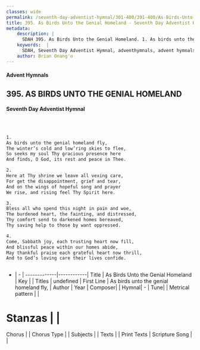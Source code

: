 ```yaml
---
classes: wide
permalink: /seventh-day-adventist-hymnal/301-400/391-400/As-Birds-Unto-the-Genial-Homeland/
title: 395. As Birds Unto the Genial Homeland - Seventh Day Adventist Hymnal
metadata:
    description: |
      SDAH 395. As Birds Unto the Genial Homeland. 1. As birds unto the genial homeland fly, The winter’s cold and low’ring skies to flee, So seeks my soul Thy gracious presence here And finds, O God, its rest and peace in Thee.
    keywords:  |
      SDAH, Seventh Day Adventist Hymnal, adventhymnals, advent hymnals, As Birds Unto the Genial Homeland, As birds unto the genial homeland fly, 
    author: Brian Onang'o
---
```


#### Advent Hymnals
## 395. AS BIRDS UNTO THE GENIAL HOMELAND
#### Seventh Day Adventist Hymnal

```txt



1.
As birds unto the genial homeland fly,
The winter’s cold and low’ring skies to flee,
So seeks my soul Thy gracious presence here
And finds, O God, its rest and peace in Thee.

2.
Here at Thy shrine we leave all vexing care,
For get the disappointment, grief and tear,
And on the wings of hopeful song and prayer
We rise, and rising feel Thy Spirit here.

3.
Bless all who spend this night in pain and woe,
The burdened heart, the fainting, and distressed,
Thy comfort send to darkened homes bereaved,
Thy saving help to those by want oppressed.

4.
Come, Sabbath joy, each trusting heart now fill,
And blissful peace within our homes abide,
May thankful praise each grateful heart now thrill,
And to God’s loving care their lives confide.



```

- |   -  |
-------------|------------|
Title | As Birds Unto the Genial Homeland |
Key |  |
Titles | undefined |
First Line | As birds unto the genial homeland fly, |
Author | 
Year | 
Composer|  |
Hymnal|  - |
Tune|  |
Metrical pattern | |
# Stanzas |  |
Chorus |  |
Chorus Type |  |
Subjects |  |
Texts |  |
Print Texts | 
Scripture Song |  |
  
